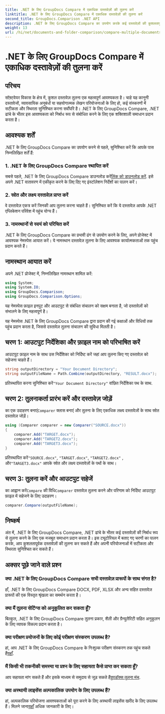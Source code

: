 ```yaml
---
title: .NET के लिए GroupDocs Compare में एकाधिक दस्तावेज़ों की तुलना करें
linktitle: .NET के लिए GroupDocs Compare में एकाधिक दस्तावेज़ों की तुलना करें
second_title: GroupDocs.Comparison .NET API
description: .NET के लिए GroupDocs Compare का उपयोग करके कई दस्तावेज़ों की कुशलतापूर्वक तुलना करना सीखें। निर्बाध एकीकरण के लिए हमारी चरण-दर-चरण मार्गदर्शिका का पालन करें।
weight: 13
url: /hi/net/documents-and-folder-comparison/compare-multiple-documents-dotnet/
---
```


# .NET के लिए GroupDocs Compare में एकाधिक दस्तावेज़ों की तुलना करें

## परिचय
सॉफ़्टवेयर विकास के क्षेत्र में, कुशल दस्तावेज़ तुलना एक महत्वपूर्ण आवश्यकता है। चाहे यह कानूनी दस्तावेजों, व्यावसायिक अनुबंधों या सहयोगात्मक लेखन परियोजनाओं के लिए हो, कई संस्करणों में सटीकता और स्थिरता सुनिश्चित करना सर्वोपरि है। .NET के लिए GroupDocs Compare, .NET ढांचे के भीतर इस आवश्यकता को निर्बाध रूप से संबोधित करने के लिए एक शक्तिशाली समाधान प्रदान करता है।
## आवश्यक शर्तें
.NET के लिए GroupDocs Compare का उपयोग करने से पहले, सुनिश्चित करें कि आपके पास निम्नलिखित शर्तें हैं:
### 1. .NET के लिए GroupDocs Compare स्थापित करें
 सबसे पहले, .NET के लिए GroupDocs Compare डाउनलोड करें[लिंक को डाउनलोड करें](https://releases.groupdocs.com/comparison/net/). इसे अपने .NET वातावरण में एकीकृत करने के लिए दिए गए इंस्टॉलेशन निर्देशों का पालन करें।
### 2. स्रोत और लक्ष्य दस्तावेज़ प्राप्त करें
वे दस्तावेज़ एकत्र करें जिनकी आप तुलना करना चाहते हैं। सुनिश्चित करें कि ये दस्तावेज़ आपके .NET एप्लिकेशन परिवेश में पहुंच योग्य हैं।
### 3. नामस्थानों से स्वयं को परिचित करें
.NET के लिए GroupDocs Compare का प्रभावी ढंग से उपयोग करने के लिए, अपने प्रोजेक्ट में आवश्यक नेमस्पेस आयात करें। ये नामस्थान दस्तावेज़ तुलना के लिए आवश्यक कार्यात्मकताओं तक पहुंच प्रदान करते हैं।

## नामस्थान आयात करें
अपने .NET प्रोजेक्ट में, निम्नलिखित नामस्थान शामिल करें:

```csharp
using System;
using System.IO;
using GroupDocs.Comparison;
using GroupDocs.Comparison.Options;
```
यह नेमस्पेस फ़ाइल इनपुट और आउटपुट से संबंधित संचालन को सक्षम बनाता है, जो दस्तावेज़ों को संभालने के लिए महत्वपूर्ण है।

यह नेमस्पेस .NET के लिए GroupDocs Compare द्वारा प्रदान की गई कक्षाओं और विधियों तक पहुंच प्रदान करता है, जिससे दस्तावेज़ तुलना संचालन की सुविधा मिलती है।
## चरण 1: आउटपुट निर्देशिका और फ़ाइल नाम को परिभाषित करें
आउटपुट फ़ाइल नाम के साथ उस निर्देशिका को निर्दिष्ट करें जहां आप तुलना किए गए दस्तावेज़ को सहेजना चाहते हैं।
```csharp
string outputDirectory = "Your Document Directory";
string outputFileName = Path.Combine(outputDirectory, "RESULT.docx");
```
 प्रतिस्थापित करना सुनिश्चित करें`"Your Document Directory"` वांछित निर्देशिका पथ के साथ.
## चरण 2: तुलनाकर्ता प्रारंभ करें और दस्तावेज़ जोड़ें
 का एक उदाहरण बनाएं`Comparer` क्लास बनाएं और तुलना के लिए एकाधिक लक्ष्य दस्तावेज़ों के साथ स्रोत दस्तावेज़ जोड़ें।
```csharp
using (Comparer comparer = new Comparer("SOURCE.docx"))
{
    comparer.Add("TARGET.docx");
    comparer.Add("TARGET2.docx");
    comparer.Add("TARGET3.docx");
}
```
 प्रतिस्थापित करें`"SOURCE.docx"`, `"TARGET.docx"`, `"TARGET2.docx"` , और`"TARGET3.docx"` आपके स्रोत और लक्ष्य दस्तावेज़ों के पथों के साथ।
## चरण 3: तुलना करें और आउटपुट सहेजें
 का आह्वान करें`Compare` की विधि`Comparer` दस्तावेज़ तुलना करने और परिणाम को निर्दिष्ट आउटपुट फ़ाइल में सहेजने के लिए उदाहरण।
```csharp
comparer.Compare(outputFileName);
```

## निष्कर्ष
अंत में, .NET के लिए GroupDocs Compare, .NET ढांचे के भीतर कई दस्तावेज़ों की निर्बाध रूप से तुलना करने के लिए एक मजबूत समाधान प्रदान करता है। इस ट्यूटोरियल में बताए गए चरणों का पालन करके, आप कुशलतापूर्वक दस्तावेज़ों की तुलना कर सकते हैं और अपनी परियोजनाओं में सटीकता और स्थिरता सुनिश्चित कर सकते हैं।
## अक्सर पूछे जाने वाले प्रश्न
### क्या .NET के लिए GroupDocs Compare सभी दस्तावेज़ प्रारूपों के साथ संगत है?
हाँ, .NET के लिए GroupDocs Compare DOCX, PDF, XLSX और अन्य सहित दस्तावेज़ प्रारूपों की एक विस्तृत श्रृंखला का समर्थन करता है।
### क्या मैं तुलना सेटिंग्स को अनुकूलित कर सकता हूँ?
बिल्कुल, .NET के लिए GroupDocs Compare तुलना प्रकार, शैली और ग्रैन्युलैरिटी सहित अनुकूलन के लिए व्यापक विकल्प प्रदान करता है।
### क्या परीक्षण प्रयोजनों के लिए कोई परीक्षण संस्करण उपलब्ध है?
 हां, आप .NET के लिए GroupDocs Compare के निःशुल्क परीक्षण संस्करण तक पहुंच सकते हैं[यहाँ](https://releases.groupdocs.com/).
### मैं किसी भी तकनीकी समस्या या प्रश्न के लिए सहायता कैसे प्राप्त कर सकता हूँ?
 आप सहायता मांग सकते हैं और इसके माध्यम से समुदाय से जुड़ सकते हैं[ग्रुपडॉक्स तुलना मंच](https://forum.groupdocs.com/c/comparison/12).
### क्या अस्थायी लाइसेंस अल्पकालिक उपयोग के लिए उपलब्ध हैं?
हां, अल्पकालिक परियोजना आवश्यकताओं को पूरा करने के लिए अस्थायी लाइसेंस खरीद के लिए उपलब्ध हैं। मिलने जाना[यहाँ](https://purchase.groupdocs.com/temporary-license/) अधिक जानकारी के लिए।